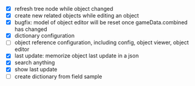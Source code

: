 
- [x] refresh tree node while object changed
- [x] create new related objects while editing an object
- [x] bugfix: model of object editor will be reset once gameData.combined has changed
- [x] dictionary configuration
- [ ] object reference configuration, including config, object viewer, object editor
- [x] last update: memorize object last update in a json 
- [x] search anything
- [x] show last update
- [ ] create dictionary from field sample
